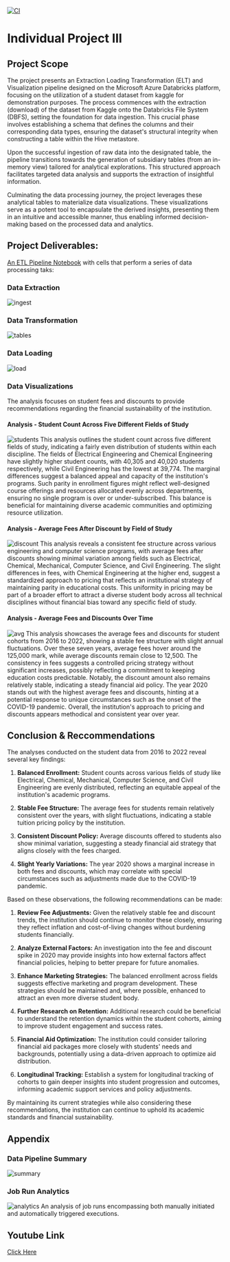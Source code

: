 [![CI](https://github.com/nogibjj/oo46_Mini_Proj_W11/actions/workflows/actions.yml/badge.svg)][def]

# Individual Project III

## Project Scope

The project presents an Extraction Loading Transformation (ELT) and Visualization pipeline designed on the Microsoft Azure Databricks platform, focusing on the utilization of a student dataset from kaggle for demonstration purposes. The process commences with the extraction (download) of the dataset from Kaggle onto the Databricks File System (DBFS), setting the foundation for data ingestion. This crucial phase involves establishing a schema that defines the columns and their corresponding data types, ensuring the dataset's structural integrity when constructing a table within the Hive metastore.

Upon the successful ingestion of raw data into the designated table, the pipeline transitions towards the generation of subsidiary tables (from an in-memory view) tailored for analytical explorations. This structured approach facilitates targeted data analysis and supports the extraction of insightful information.

Culminating the data processing journey, the project leverages these analytical tables to materialize data visualizations. These visualizations serve as a potent tool to encapsulate the derived insights, presenting them in an intuitive and accessible manner, thus enabling informed decision-making based on the processed data and analytics.

## Project Deliverables:

[An ETL Pipeline Notebook](https://github.com/nogibjj/oo46_iProject_3/blob/main/notebook/Databricks_ETL_Pipeline.ipynb) with cells that perform a series of data processing taks:

### Data Extraction
![ingest](img/extract.png)

### Data Transformation
![tables](img/trans.png)

### Data Loading
![load](img/load.png)

### Data Visualizations
The analysis focuses on student fees and discounts to provide recommendations regarding the financial sustainability of the institution.

#### Analysis - Student Count Across Five Different Fields of Study
![students](img/image.png)
This analysis outlines the student count across five different fields of study, indicating a fairly even distribution of students within each discipline. The fields of Electrical Engineering and Chemical Engineering have slightly higher student counts, with 40,305 and 40,020 students respectively, while Civil Engineering has the lowest at 39,774. The marginal differences suggest a balanced appeal and capacity of the institution's programs. Such parity in enrollment figures might reflect well-designed course offerings and resources allocated evenly across departments, ensuring no single program is over or under-subscribed. This balance is beneficial for maintaining diverse academic communities and optimizing resource utilization.

#### Analysis - Average Fees After Discount by Field of Study
![discount](img/image1.png)
This analysis reveals a consistent fee structure across various engineering and computer science programs, with average fees after discounts showing minimal variation among fields such as Electrical, Chemical, Mechanical, Computer Science, and Civil Engineering. The slight differences in fees, with Chemical Engineering at the higher end, suggest a standardized approach to pricing that reflects an institutional strategy of maintaining parity in educational costs. This uniformity in pricing may be part of a broader effort to attract a diverse student body across all technical disciplines without financial bias toward any specific field of study.

#### Analysis - Average Fees and Discounts Over Time
![avg](img/image2.png)
This analysis showcases the average fees and discounts for student cohorts from 2016 to 2022, showing a stable fee structure with slight annual fluctuations. Over these seven years, average fees hover around the 125,000 mark, while average discounts remain close to 12,500. The consistency in fees suggests a controlled pricing strategy without significant increases, possibly reflecting a commitment to keeping education costs predictable. Notably, the discount amount also remains relatively stable, indicating a steady financial aid policy. The year 2020 stands out with the highest average fees and discounts, hinting at a potential response to unique circumstances such as the onset of the COVID-19 pandemic. Overall, the institution's approach to pricing and discounts appears methodical and consistent year over year.

## Conclusion & Reccommendations
The analyses conducted on the student data from 2016 to 2022 reveal several key findings:

1. **Balanced Enrollment:** Student counts across various fields of study like Electrical, Chemical, Mechanical, Computer Science, and Civil Engineering are evenly distributed, reflecting an equitable appeal of the institution's academic programs.

2. **Stable Fee Structure:** The average fees for students remain relatively consistent over the years, with slight fluctuations, indicating a stable tuition pricing policy by the institution.

2. **Consistent Discount Policy:** Average discounts offered to students also show minimal variation, suggesting a steady financial aid strategy that aligns closely with the fees charged.

3. **Slight Yearly Variations:** The year 2020 shows a marginal increase in both fees and discounts, which may correlate with special circumstances such as adjustments made due to the COVID-19 pandemic.

Based on these observations, the following recommendations can be made:

1. **Review Fee Adjustments:** Given the relatively stable fee and discount trends, the institution should continue to monitor these closely, ensuring they reflect inflation and cost-of-living changes without burdening students financially.

2. **Analyze External Factors:** An investigation into the fee and discount spike in 2020 may provide insights into how external factors affect financial policies, helping to better prepare for future anomalies.

3. **Enhance Marketing Strategies:** The balanced enrollment across fields suggests effective marketing and program development. These strategies should be maintained and, where possible, enhanced to attract an even more diverse student body.

4. **Further Research on Retention:** Additional research could be beneficial to understand the retention dynamics within the student cohorts, aiming to improve student engagement and success rates.

5. **Financial Aid Optimization:** The institution could consider tailoring financial aid packages more closely with students' needs and backgrounds, potentially using a data-driven approach to optimize aid distribution.

6. **Longitudinal Tracking:** Establish a system for longitudinal tracking of cohorts to gain deeper insights into student progression and outcomes, informing academic support services and policy adjustments.

By maintaining its current strategies while also considering these recommendations, the institution can continue to uphold its academic standards and financial sustainability.

## Appendix
### Data Pipeline Summary
![summary](img/task.png)

### Job Run Analytics
![analytics](img/job.png)
An analysis of job runs encompassing both manually initiated and automatically triggered executions.

## Youtube Link
[Click Here]()

[def]: https://https://github.com/nogibjj/oo46_Mini_Proj_W11/actions/workflows/actions.yml
